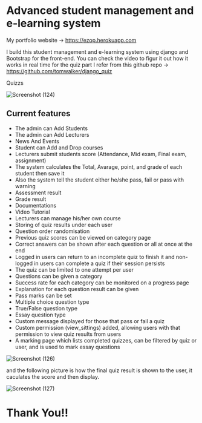 # Advanced student management and e-learning system
My portfolio website -> https://ezop.herokuapp.com

I build this student management and e-learning system using django and Bootstrap for the front-end. You can check the video to figur it out how it works in real time
for the quiz part I refer from this github repo -> https://github.com/tomwalker/django_quiz

Quizzs

![Screenshot (124)](https://user-images.githubusercontent.com/60693922/89736599-32681e80-da73-11ea-8f41-a75554f37e32.png)

Current features
----------------
* The admin can Add Students
* The admin can Add Lecturers
* News And Events
* Student can Add and Drop courses
* Lecturers submit students score (Attendance, Mid exam, Final exam, assignment)
* The system calculates the Total, Avarage, point, and grade of each student then save it
* Also the system tell the student either he/she pass, fail or pass with warning
* Assessment result
* Grade result
* Documentations
* Video Tutorial
* Lecturers can manage his/her own course
* Storing of quiz results under each user
* Question order randomisation
* Previous quiz scores can be viewed on category page
* Correct answers can be shown after each question or all at once at the end
* Logged in users can return to an incomplete quiz to finish it and non-logged in users can complete a quiz if their session persists
* The quiz can be limited to one attempt per user
* Questions can be given a category
* Success rate for each category can be monitored on a progress page
* Explanation for each question result can be given
* Pass marks can be set
* Multiple choice question type
* True/False question type
* Essay question type
* Custom message displayed for those that pass or fail a quiz
* Custom permission (view_sittings) added, allowing users with that permission to view quiz results from users
* A marking page which lists completed quizzes, can be filtered by quiz or user, and is used to mark essay questions

![Screenshot (126)](https://user-images.githubusercontent.com/60693922/89736770-84f60a80-da74-11ea-90ff-6a0e1fce8a62.png)

and the following picture is how the final quiz result is shown to the user, it caculates the score and then display.

![Screenshot (127)](https://user-images.githubusercontent.com/60693922/89736959-1d40bf00-da76-11ea-98a8-b9e95db4da77.png)

# Thank You!!
